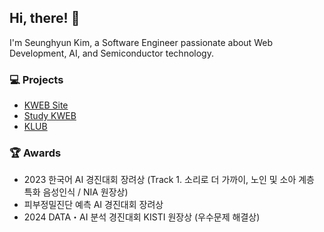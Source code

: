 ## Hi, there! 👋
I'm Seunghyun Kim, a Software Engineer passionate about Web Development, AI, and Semiconductor technology.

### 💻 Projects
  - [KWEB Site](https://kwebofficial.com/)
  - [Study KWEB](https://study.kwebofficial.com/)
  - [KLUB](https://klubofficial.github.io/)

### 🏆 Awards
  - 2023 한국어 AI 경진대회 장려상 (Track 1. 소리로 더 가까이, 노인 및 소아 계층 특화 음성인식 / NIA 원장상)
  - 피부정밀진단 예측 AI 경진대회 장려상
  - 2024 DATA・AI 분석 경진대회 KISTI 원장상 (우수문제 해결상)
